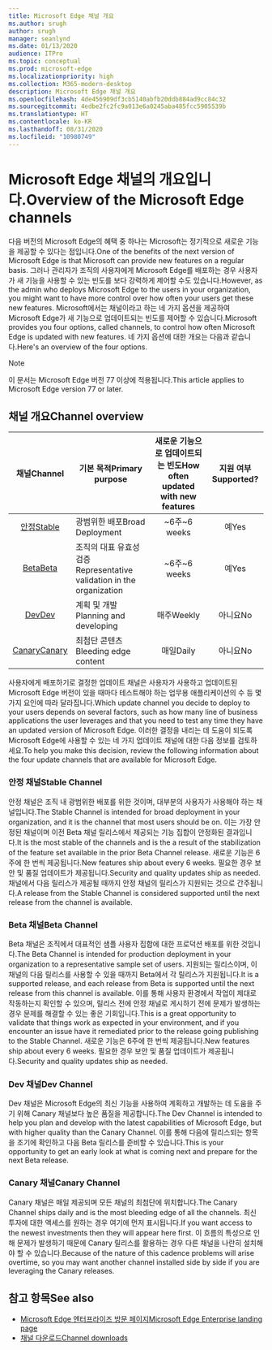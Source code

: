 ```yaml
---
title: Microsoft Edge 채널 개요
ms.author: srugh
author: srugh
manager: seanlynd
ms.date: 01/13/2020
audience: ITPro
ms.topic: conceptual
ms.prod: microsoft-edge
ms.localizationpriority: high
ms.collection: M365-modern-desktop
description: Microsoft Edge 채널 개요
ms.openlocfilehash: 4de456909df3cb5140abfb20ddb884ad9cc84c32
ms.sourcegitcommit: 4edbe2fc2fc9a013e6a0245aba485fcc5905539b
ms.translationtype: HT
ms.contentlocale: ko-KR
ms.lasthandoff: 08/31/2020
ms.locfileid: "10980749"
---
```

# <span data-ttu-id="4f874-103">Microsoft Edge 채널의 개요입니다.</span><span class="sxs-lookup"><span data-stu-id="4f874-103">Overview of the Microsoft Edge channels</span></span>

<span data-ttu-id="4f874-104">다음 버전의 Microsoft Edge의 혜택 중 하나는 Microsoft는 정기적으로 새로운 기능을 제공할 수 있다는 점입니다.</span><span class="sxs-lookup"><span data-stu-id="4f874-104">One of the benefits of the next version of Microsoft Edge is that Microsoft can provide new features on a regular basis.</span></span> <span data-ttu-id="4f874-105">그러나 관리자가 조직의 사용자에게 Microsoft Edge를 배포하는 경우 사용자가 새 기능을 사용할 수 있는 빈도를 보다 강력하게 제어할 수도 있습니다.</span><span class="sxs-lookup"><span data-stu-id="4f874-105">However, as the admin who deploys Microsoft Edge to the users in your organization, you might want to have more control over how often your users get these new features.</span></span> <span data-ttu-id="4f874-106">Microsoft에서는 채널이라고 하는 네 가지 옵션을 제공하여 Microsoft Edge가 새 기능으로 업데이트되는 빈도를 제어할 수 있습니다.</span><span class="sxs-lookup"><span data-stu-id="4f874-106">Microsoft provides you four options, called channels, to control how often Microsoft Edge is updated with new features.</span></span> <span data-ttu-id="4f874-107">네 가지 옵션에 대한 개요는 다음과 같습니다.</span><span class="sxs-lookup"><span data-stu-id="4f874-107">Here's an overview of the four options.</span></span>
  
> [!NOTE]
> <span data-ttu-id="4f874-108">이 문서는 Microsoft Edge 버전 77 이상에 적용됩니다.</span><span class="sxs-lookup"><span data-stu-id="4f874-108">This article applies to Microsoft Edge version 77 or later.</span></span>

## <span data-ttu-id="4f874-109">채널 개요</span><span class="sxs-lookup"><span data-stu-id="4f874-109">Channel overview</span></span>

|<span data-ttu-id="4f874-110">채널</span><span class="sxs-lookup"><span data-stu-id="4f874-110">Channel</span></span>|<span data-ttu-id="4f874-111">기본 목적</span><span class="sxs-lookup"><span data-stu-id="4f874-111">Primary purpose</span></span>|<span data-ttu-id="4f874-112">새로운 기능으로 업데이트되는 빈도</span><span class="sxs-lookup"><span data-stu-id="4f874-112">How often updated with new features</span></span>|<span data-ttu-id="4f874-113">지원 여부</span><span class="sxs-lookup"><span data-stu-id="4f874-113">Supported?</span></span>|
|:---:|---|:---:|:---:|
|[<span data-ttu-id="4f874-114">안정</span><span class="sxs-lookup"><span data-stu-id="4f874-114">Stable</span></span>](#stable-channel)|<span data-ttu-id="4f874-115">광범위한 배포</span><span class="sxs-lookup"><span data-stu-id="4f874-115">Broad Deployment</span></span>|<span data-ttu-id="4f874-116">~6주</span><span class="sxs-lookup"><span data-stu-id="4f874-116">~6 weeks</span></span>|<span data-ttu-id="4f874-117">예</span><span class="sxs-lookup"><span data-stu-id="4f874-117">Yes</span></span>|
|[<span data-ttu-id="4f874-118">Beta</span><span class="sxs-lookup"><span data-stu-id="4f874-118">Beta</span></span>](#beta-channel)|<span data-ttu-id="4f874-119">조직의 대표 유효성 검증</span><span class="sxs-lookup"><span data-stu-id="4f874-119">Representative validation in the organization</span></span>|<span data-ttu-id="4f874-120">~6주</span><span class="sxs-lookup"><span data-stu-id="4f874-120">~6 weeks</span></span>|<span data-ttu-id="4f874-121">예</span><span class="sxs-lookup"><span data-stu-id="4f874-121">Yes</span></span>|
|[<span data-ttu-id="4f874-122">Dev</span><span class="sxs-lookup"><span data-stu-id="4f874-122">Dev</span></span>](#dev-channel)|<span data-ttu-id="4f874-123">계획 및 개발</span><span class="sxs-lookup"><span data-stu-id="4f874-123">Planning and developing</span></span>|<span data-ttu-id="4f874-124">매주</span><span class="sxs-lookup"><span data-stu-id="4f874-124">Weekly</span></span>|<span data-ttu-id="4f874-125">아니요</span><span class="sxs-lookup"><span data-stu-id="4f874-125">No</span></span>|
|[<span data-ttu-id="4f874-126">Canary</span><span class="sxs-lookup"><span data-stu-id="4f874-126">Canary</span></span>](#canary-channel)|<span data-ttu-id="4f874-127">최첨단 콘텐츠</span><span class="sxs-lookup"><span data-stu-id="4f874-127">Bleeding edge content</span></span>|<span data-ttu-id="4f874-128">매일</span><span class="sxs-lookup"><span data-stu-id="4f874-128">Daily</span></span>|<span data-ttu-id="4f874-129">아니요</span><span class="sxs-lookup"><span data-stu-id="4f874-129">No</span></span>|

<span data-ttu-id="4f874-130">사용자에게 배포하기로 결정한 업데이트 채널은 사용자가 사용하고 업데이트된 Microsoft Edge 버전이 있을 때마다 테스트해야 하는 업무용 애플리케이션의 수 등 몇 가지 요인에 따라 달라집니다.</span><span class="sxs-lookup"><span data-stu-id="4f874-130">Which update channel you decide to deploy to your users depends on several factors, such as how many line of business applications the user leverages and that you need to test any time they have an updated version of Microsoft Edge.</span></span> <span data-ttu-id="4f874-131">이러한 결정을 내리는 데 도움이 되도록 Microsoft Edge에 사용할 수 있는 네 가지 업데이트 채널에 대한 다음 정보를 검토하세요.</span><span class="sxs-lookup"><span data-stu-id="4f874-131">To help you make this decision, review the following information about the four update channels that are available for Microsoft Edge.</span></span>

### <span data-ttu-id="4f874-132">안정 채널</span><span class="sxs-lookup"><span data-stu-id="4f874-132">Stable Channel</span></span>

<span data-ttu-id="4f874-133">안정 채널은 조직 내 광범위한 배포를 위한 것이며, 대부분의 사용자가 사용해야 하는 채널입니다.</span><span class="sxs-lookup"><span data-stu-id="4f874-133">The Stable Channel is intended for broad deployment in your organization, and it is the channel that most users should be on.</span></span> <span data-ttu-id="4f874-134">이는 가장 안정된 채널이며 이전 Beta 채널 릴리스에서 제공되는 기능 집합이 안정화된 결과입니다.</span><span class="sxs-lookup"><span data-stu-id="4f874-134">It is the most stable of the channels and is the a result of the stabilization of the feature set available in the prior Beta Channel release.</span></span> <span data-ttu-id="4f874-135">새로운 기능은 6주에 한 번씩 제공됩니다.</span><span class="sxs-lookup"><span data-stu-id="4f874-135">New features ship about every 6 weeks.</span></span> <span data-ttu-id="4f874-136">필요한 경우 보안 및 품질 업데이트가 제공됩니다.</span><span class="sxs-lookup"><span data-stu-id="4f874-136">Security and quality updates ship as needed.</span></span> <span data-ttu-id="4f874-137">채널에서 다음 릴리스가 제공될 때까지 안정 채널의 릴리스가 지원되는 것으로 간주됩니다.</span><span class="sxs-lookup"><span data-stu-id="4f874-137">A release from the Stable Channel is considered supported until the next release from the channel is available.</span></span>

### <span data-ttu-id="4f874-138">Beta 채널</span><span class="sxs-lookup"><span data-stu-id="4f874-138">Beta Channel</span></span>

<span data-ttu-id="4f874-139">Beta 채널은 조직에서 대표적인 샘플 사용자 집합에 대한 프로덕션 배포를 위한 것입니다.</span><span class="sxs-lookup"><span data-stu-id="4f874-139">The Beta Channel is intended for production deployment in your organization to a representative sample set of users.</span></span> <span data-ttu-id="4f874-140">지원되는 릴리스이며, 이 채널의 다음 릴리스를 사용할 수 있을 때까지 Beta에서 각 릴리스가 지원됩니다.</span><span class="sxs-lookup"><span data-stu-id="4f874-140">It is a supported release, and each release from Beta is supported until the next release from this channel is available.</span></span> <span data-ttu-id="4f874-141">이를 통해 사용자 환경에서 작업이 제대로 작동하는지 확인할 수 있으며, 릴리스 전에 안정 채널로 게시하기 전에 문제가 발생하는 경우 문제를 해결할 수 있는 좋은 기회입니다.</span><span class="sxs-lookup"><span data-stu-id="4f874-141">This is a great opportunity to validate that things work as expected in your environment, and if you encounter an issue have it remediated prior to the release going publishing to the Stable Channel.</span></span> <span data-ttu-id="4f874-142">새로운 기능은 6주에 한 번씩 제공됩니다.</span><span class="sxs-lookup"><span data-stu-id="4f874-142">New features ship about every 6 weeks.</span></span> <span data-ttu-id="4f874-143">필요한 경우 보안 및 품질 업데이트가 제공됩니다.</span><span class="sxs-lookup"><span data-stu-id="4f874-143">Security and quality updates ship as needed.</span></span>

### <span data-ttu-id="4f874-144">Dev 채널</span><span class="sxs-lookup"><span data-stu-id="4f874-144">Dev Channel</span></span>

<span data-ttu-id="4f874-145">Dev 채널은 Microsoft Edge의 최신 기능을 사용하여 계획하고 개발하는 데 도움을 주기 위해 Canary 채널보다 높은 품질을 제공합니다.</span><span class="sxs-lookup"><span data-stu-id="4f874-145">The Dev Channel is intended to help you plan and develop with the latest capabilities of Microsoft Edge, but with higher quality than the Canary Channel.</span></span> <span data-ttu-id="4f874-146">이를 통해 다음에 릴리스되는 항목을 조기에 확인하고 다음 Beta 릴리스를 준비할 수 있습니다.</span><span class="sxs-lookup"><span data-stu-id="4f874-146">This is your opportunity to get an early look at what is coming next and prepare for the next Beta release.</span></span>

### <span data-ttu-id="4f874-147">Canary 채널</span><span class="sxs-lookup"><span data-stu-id="4f874-147">Canary Channel</span></span>

<span data-ttu-id="4f874-148">Canary 채널은 매일 제공되며 모든 채널의 최첨단에 위치합니다.</span><span class="sxs-lookup"><span data-stu-id="4f874-148">The Canary Channel ships daily and is the most bleeding edge of all the channels.</span></span> <span data-ttu-id="4f874-149">최신 투자에 대한 액세스를 원하는 경우 여기에 먼저 표시됩니다.</span><span class="sxs-lookup"><span data-stu-id="4f874-149">If you want access to the newest investments then they will appear here first.</span></span> <span data-ttu-id="4f874-150">이 흐름의 특성으로 인해 문제가 발생하기 때문에 Canary 릴리스를 활용하는 경우 다른 채널을 나란히 설치해야 할 수 있습니다.</span><span class="sxs-lookup"><span data-stu-id="4f874-150">Because of the nature of this cadence problems will arise overtime, so you may want another channel installed side by side if you are leveraging the Canary releases.</span></span>

## <span data-ttu-id="4f874-151">참고 항목</span><span class="sxs-lookup"><span data-stu-id="4f874-151">See also</span></span>

- [<span data-ttu-id="4f874-152">Microsoft Edge 엔터프라이즈 방문 페이지</span><span class="sxs-lookup"><span data-stu-id="4f874-152">Microsoft Edge Enterprise landing page</span></span>](https://aka.ms/EdgeEnterprise)
- [<span data-ttu-id="4f874-153">채널 다운로드</span><span class="sxs-lookup"><span data-stu-id="4f874-153">Channel downloads</span></span>](https://aka.ms/EdgeEnterprise)
